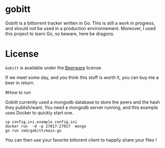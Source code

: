 # gobitt
Gobitt is a bittorrent tracker written in Go. 
This is still a work in progress, and should not be used in a production environnement.
Moreover, I used this project to learn Go, so beware, here be dragons.

# License
`Gobitt` is available under the [Beerware](http://en.wikipedia.org/wiki/Beerware) license.

If we meet some day, and you think this stuff is worth it, you can buy me a beer in return.

#How to run

Gobitt currently used a mongodb database to store the peers and the hash they publish/want. 
You need a mongodb server running, and this example uses Docker to quickly start one.

```
cp config.ini.example config.ini
docker run  -d -p 27017:27017  mongo
go run cmd/gobitt/main.go
```

You can then use your favorite bittorent client to happily share your files !
